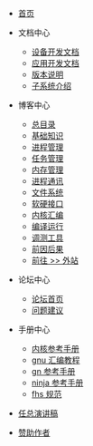 
* [首页](/)

* 文档中心
  - [设备开发文档](http://open.weharmonyos.com/#/docs-OpenHarmony-4.0-Release/zh-cn/device-dev/Readme-CN.md)
  - [应用开发文档](http://open.weharmonyos.com/#/docs-OpenHarmony-4.0-Release/zh-cn/application-dev/Readme-CN.md)
  - [版本说明](http://open.weharmonyos.com/#/docs-OpenHarmony-4.0-Release/zh-cn/release-notes/Readme.md)
  - [子系统介绍](http://open.weharmonyos.com/#/docs-OpenHarmony-4.0-Release/zh-cn/readme/Readme-CN.md)
* 博客中心
  * [总目录](/blog/101.md)
  * [基础知识](/blog/index/1_base.md)
  * [进程管理](/blog/index/2_process.md)
  * [任务管理](/blog/index/3_task.md)
  * [内存管理](/blog/index/4_mem.md)
  * [进程通讯](/blog/index/5_ipc.md)
  * [文件系统](/blog/index/6_fs.md)
  * [软硬接口](/blog/index/7_hw.md)
  * [内核汇编](/blog/index/8_asm.md)
  * [编译运行](/blog/index/9_run.md)
  * [调测工具](/blog/index/10_test.md)
  * [前因后果](/blog/index/0_so.md)
  * [前往 >> 外站](/vendor/extsite.md)
* 论坛中心
  * [论坛首页](http://bbs.weharmonyos.com)
  * [问题建议](http://bbs.weharmonyos.com/forum-42-1.html)
* 手册中心
  * [内核参考手册](http://doxygen.weharmonyos.com/index.html)
  * [gnu 汇编教程](/compile/assembly.md)
  * [gn 参考手册](/compile/gn/docs/)
  * [ninja 参考手册](/compile/ninja/Readme-CN.md)
  * [fhs 规范](/compile/fhs.html)
* [任总演讲稿](/ren/)   
* [赞助作者](/vendor/donate.md) 